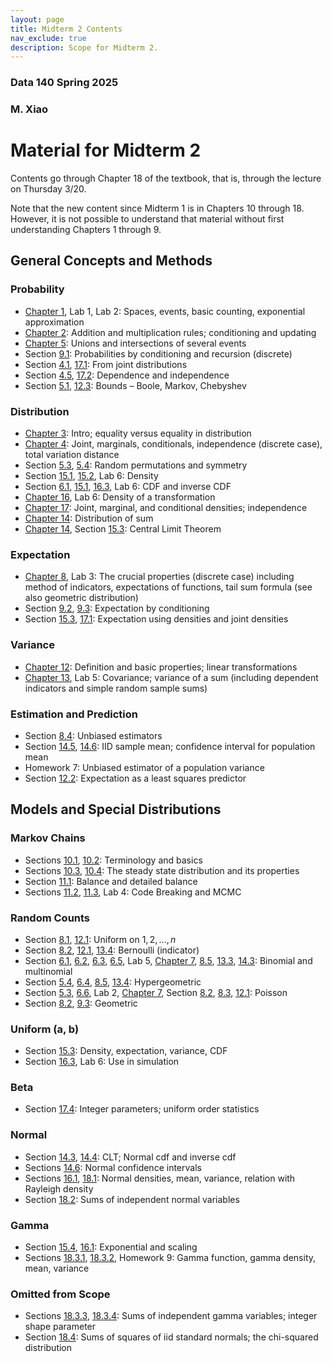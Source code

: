 ```yaml
---
layout: page
title: Midterm 2 Contents
nav_exclude: true
description: Scope for Midterm 2.
---
```

### Data 140 Spring 2025 ###
### M. Xiao ###

# Material for Midterm 2 #

Contents go through Chapter 18 of the textbook, that is, through the lecture on Thursday 3/20.

Note that the new content since Midterm 1 is in Chapters 10 through 18. However, it is not possible to understand that material without first understanding Chapters 1 through 9.

## General Concepts and Methods ##

### Probability ###
- [Chapter 1](http://prob140.org/textbook/content/Chapter_01/00_Fundamentals.html), Lab 1, Lab 2: Spaces, events, basic counting, exponential approximation
- [Chapter 2](http://prob140.org/textbook/content/Chapter_02/00_Calculating_Chances.html): Addition and multiplication rules; conditioning and updating
- [Chapter 5](http://prob140.org/textbook/content/Chapter_05/00_Collections_of_Events.html): Unions and intersections of several events
- Section [9.1](http://prob140.org/textbook/content/Chapter_09/01_Probability_by_Conditioning.html): Probabilities by conditioning and recursion (discrete)
- Section [4.1](http://prob140.org/textbook/content/Chapter_04/01_Joint_Distributions.html#), [17.1](http://prob140.org/textbook/content/Chapter_17/01_Probabilities_and_Expectations.html#probabilities-as-volumes): From joint distributions
- Section [4.5](http://prob140.org/textbook/content/Chapter_04/05_Dependence_and_Independence.html), [17.2](http://prob140.org/textbook/content/Chapter_17/02_Independence.html): Dependence and independence
- Section [5.1](http://prob140.org/textbook/content/Chapter_05/01_Bounding_the_Chance_of_a_Union.html), [12.3](http://prob140.org/textbook/content/Chapter_12/03_Bounds.html): Bounds – Boole, Markov, Chebyshev

### Distribution ###
- [Chapter 3](http://prob140.org/textbook/content/Chapter_03/00_Random_Variables.html): Intro; equality versus equality in distribution
- [Chapter 4](http://prob140.org/textbook/content/Chapter_04/00_Relations_Between_Variables.html): Joint, marginals, conditionals, independence (discrete case), total variation distance
- Section [5.3](http://prob140.org/textbook/content/Chapter_05/03_The_Matching_Problem.html), [5.4](http://prob140.org/textbook/content/Chapter_05/04_Sampling_Without_Replacement.html): Random permutations and symmetry
- Section [15.1](http://prob140.org/textbook/content/Chapter_15/01_Density_and_CDF.html), [15.2](http://prob140.org/textbook/content/Chapter_15/02_The_Meaning_of_Density.html), Lab 6: Density
- Section [6.1](http://prob140.org/textbook/content/Chapter_06/01_Binomial_Distribution.html#cumulative-distribution-function-cdf), [15.1](http://prob140.org/textbook/content/Chapter_15/01_Density_and_CDF.html), [16.3](http://prob140.org/textbook/content/Chapter_16/03_Simulation_via_the_CDF.html), Lab 6: CDF and inverse CDF
- [Chapter 16](http://prob140.org/textbook/content/Chapter_16/00_Transformations.html), Lab 6: Density of a transformation
- [Chapter 17](http://prob140.org/textbook/content/Chapter_17/00_Joint_Densities.html): Joint, marginal, and conditional densities; independence
- [Chapter 14](http://prob140.org/textbook/content/Chapter_14/00_The_Central_Limit_Theorem.html): Distribution of sum
- [Chapter 14](http://prob140.org/textbook/content/Chapter_14/00_The_Central_Limit_Theorem.html), Section [15.3](http://prob140.org/textbook/content/Chapter_15/03_Expectation.html#example-random-discs): Central Limit Theorem

### Expectation ###
- [Chapter 8](http://prob140.org/textbook/content/Chapter_08/00_Expectation.html), Lab 3: The crucial properties (discrete case) including method of indicators, expectations of functions, tail sum formula (see also geometric distribution)
- Section [9.2](http://prob140.org/textbook/content/Chapter_09/02_Expectation_by_Conditioning.html), [9.3](http://prob140.org/textbook/content/Chapter_09/03_Expected_Waiting_Times.html): Expectation by conditioning
- Section [15.3](http://prob140.org/textbook/content/Chapter_15/03_Expectation.html), [17.1](http://prob140.org/textbook/content/Chapter_17/01_Probabilities_and_Expectations.html): Expectation using densities and joint densities

### Variance ###
- [Chapter 12](http://prob140.org/textbook/content/Chapter_12/00_Standard_Deviation.html): Definition and basic properties; linear transformations
- [Chapter 13](http://prob140.org/textbook/content/Chapter_13/00_Variance_Via_Covariance.html), Lab 5: Covariance; variance of a sum (including dependent indicators and simple random sample sums)

### Estimation and Prediction ###
- Section [8.4](http://prob140.org/textbook/content/Chapter_08/04_Additivity.html#unbiased-estimator): Unbiased estimators
- Section [14.5](http://prob140.org/textbook/content/Chapter_14/05_The_Sample_Mean.html), [14.6](http://prob140.org/textbook/content/Chapter_14/06_Confidence_Intervals.html): IID sample mean; confidence interval for population mean
- Homework 7: Unbiased estimator of a population variance
- Section [12.2](http://prob140.org/textbook/content/Chapter_12/02_Prediction_and_Estimation.html): Expectation as a least squares predictor

## Models and Special Distributions ##

### Markov Chains ###
- Sections [10.1](http://prob140.org/textbook/content/Chapter_10/01_Transitions.html), [10.2](http://prob140.org/textbook/content/Chapter_10/02_Deconstructing_Chains.html): Terminology and basics
- Sections [10.3](http://prob140.org/textbook/content/Chapter_10/03_Long_Run_Behavior.html), [10.4](http://prob140.org/textbook/content/Chapter_10/04_Examples.html): The steady state distribution and its properties
- Section [11.1](http://prob140.org/textbook/content/Chapter_11/01_Balance_and_Detailed_Balance.html): Balance and detailed balance
- Sections [11.2](http://prob140.org/textbook/content/Chapter_11/02_Code_Breaking.html), [11.3](http://prob140.org/textbook/content/Chapter_11/03_Metropolis_Algorithm.html), Lab 4: Code Breaking and MCMC

### Random Counts ###
- Section [8.1](http://prob140.org/textbook/content/Chapter_08/02_Applying_the_Definition.html#uniform-on-an-interval-of-integers), [12.1](http://prob140.org/textbook/content/Chapter_12/01_Definition.html#uniform): Uniform on $1, 2, ..., n$
- Section [8.2](http://prob140.org/textbook/content/Chapter_08/02_Applying_the_Definition.html#bernoulli-and-indicators), [12.1](http://prob140.org/textbook/content/Chapter_12/01_Definition.html#indicator), [13.4](http://prob140.org/textbook/content/Chapter_13/04_Symmetry_and_Indicators.html#indicators): Bernoulli (indicator)
- Section [6.1](http://prob140.org/textbook/content/Chapter_06/01_Binomial_Distribution.html), [6.2](http://prob140.org/textbook/content/Chapter_06/02_Examples.html), [6.3](http://prob140.org/textbook/content/Chapter_06/03_Multinomial_Distribution.html), [6.5](http://prob140.org/textbook/content/Chapter_06/05_Odds_Ratios.html), Lab 5, [Chapter 7](http://prob140.org/textbook/content/Chapter_07/00_Poissonization.html), [8.5](http://prob140.org/textbook/content/Chapter_08/05_Method_of_Indicators.html#expectation-of-the-binomial), [13.3](http://prob140.org/textbook/content/Chapter_13/03_Sums_of_Independent_Variables.html#variance-of-the-binomial), [14.3](http://prob140.org/textbook/content/Chapter_14/03_Central_Limit_Theorem.html#approximating-the-binomial-n-p-distribution): Binomial and multinomial
- Section [5.4](http://prob140.org/textbook/content/Chapter_05/04_Sampling_Without_Replacement.html#counting-good-elements-in-a-simple-random-sample), [6.4](http://prob140.org/textbook/content/Chapter_06/04_The_Hypergeometric_Revisited.html), [8.5](http://prob140.org/textbook/content/Chapter_08/05_Method_of_Indicators.html#expectation-of-the-hypergeometric), [13.4](http://prob140.org/textbook/content/Chapter_13/04_Symmetry_and_Indicators.html#example-variance-of-the-hypergeometric): Hypergeometric
- Section [5.3](http://prob140.org/textbook/content/Chapter_05/03_The_Matching_Problem.html#k-matches), [6.6](http://prob140.org/textbook/content/Chapter_06/06_Law_of_Small_Numbers.html), Lab 2, [Chapter 7](http://prob140.org/textbook/content/Chapter_07/00_Poissonization.html), Section [8.2](http://prob140.org/textbook/content/Chapter_08/02_Applying_the_Definition.html#poisson), [8.3](http://prob140.org/textbook/content/Chapter_08/03_Expectations_of_Functions.html#e-x-x-1-for-a-poisson-variable-x), [12.1](http://prob140.org/textbook/content/Chapter_12/01_Definition.html#poisson): Poisson
- Section [8.2](http://prob140.org/textbook/content/Chapter_08/02_Applying_the_Definition.html#geometric), [9.3](http://prob140.org/textbook/content/Chapter_09/03_Expected_Waiting_Times.html): Geometric

### Uniform (a, b) ###
- Section [15.3](http://prob140.org/textbook/content/Chapter_15/03_Expectation.html#uniform-0-1): Density, expectation, variance, CDF
- Section [16.3](http://prob140.org/textbook/content/Chapter_16/03_Simulation_via_the_CDF.html), Lab 6: Use in simulation

### Beta ###
- Section [17.4](http://prob140.org/textbook/content/Chapter_17/04_Beta_Densities_with_Integer_Parameters.html): Integer parameters; uniform order statistics

### Normal ###
- Section [14.3](http://prob140.org/textbook/content/Chapter_14/03_Central_Limit_Theorem.html), [14.4](http://prob140.org/textbook/content/Chapter_14/04_SciPy_and_Normal_Curves.html): CLT; Normal cdf and inverse cdf
- Sections [14.6](http://prob140.org/textbook/content/Chapter_14/06_Confidence_Intervals.html): Normal confidence intervals
- Sections [16.1](http://prob140.org/textbook/content/Chapter_16/01_Linear_Transformations.html#the-normal-densities), [18.1](http://prob140.org/textbook/content/Chapter_18/01_Standard_Normal_Basics.html): Normal densities, mean, variance, relation with Rayleigh density
- Section [18.2](http://prob140.org/textbook/content/Chapter_18/02_Sums_of_Independent_Normal_Variables.html): Sums of independent normal variables


### Gamma ###
- Section [15.4](http://prob140.org/textbook/content/Chapter_15/04_Exponential_Distribution.html), [16.1](http://prob140.org/textbook/content/Chapter_16/01_Linear_Transformations.html#linear-transformation-exponential-density): Exponential and scaling
- Sections [18.3.1](http://prob140.org/textbook/content/Chapter_18/03_The_Gamma_Family.html), [18.3.2](http://prob140.org/textbook/content/Chapter_18/03_The_Gamma_Family.html#the-shape-parameter-r), Homework 9: Gamma function, gamma density, mean, variance

### Omitted from Scope ###
- Sections [18.3.3](http://prob140.org/textbook/content/Chapter_18/03_The_Gamma_Family.html#sums-of-independent-gamma-variables-with-the-same-rate), [18.3.4](http://prob140.org/textbook/content/Chapter_18/03_The_Gamma_Family.html#integer-shape-parameter): Sums of independent gamma variables; integer shape parameter
- Section [18.4](http://prob140.org/textbook/content/Chapter_18/04_Chi_Squared_Distributions.html): Sums of squares of iid standard normals; the chi-squared distribution
